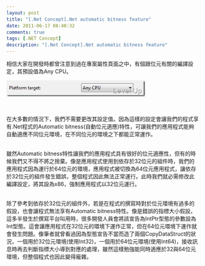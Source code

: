 ```yaml
---
layout: post
title: "[.Net Concept].Net automatic bitness feature"
date: 2011-06-17 08:40:32
comments: true
tags: [.NET Concept]
description: "[.Net Concept].Net automatic bitness feature"
---
```

<p />  <p>相信大家在開發時都曾注意到過在專案屬性頁面之中，有個跟位元有關的編譯設定，其預設值為Any CPU。</p>  <p><img style="border-bottom: 0px; border-left: 0px; border-top: 0px; border-right: 0px" border="0" alt="image" src="\images\posts\28955\image_thumb.png" width="364" height="43" /> </p>  <p> </p>  <p>在大多數的情況下，我們不需要更改其設定值。因為這樣的設定會讓我們的程式享有.Net程式的Automatic bitness(自動位元適應)特性，可讓我們的應用程式能夠自動適應不同位元環境，在不同位元的環境之下都能正常運作。</p>  <p>   <br />雖然Automatic bitness特性讓我們的應用程式具有很好的位元適應性，但有的時候我們又不得不將之捨棄。像是應用程式使用到依存於32位元的組件時，我們的應用程式因為運行於64位元的環境，應用程式被切換為64位元應用程式，讓依存於32位元的組件發生錯誤，整個程式因此無法正常運行。此時我們就必需修改此編譯設定，將其設為x86，強制應用程式以32位元運行。</p>  <p>   <br />除了參考到依存於32位元的組件外，若是在程式的撰寫時對於位元環境有過多的假設，也會讓程式無法享有Automatic bitness特性。像是錯誤的指標大小假設，這多半發生於撰寫平台叫用時，很多開發人員會將該宣告為IntPtr型態的參數設為Int型態。這會讓應用程式在32位元的環境下運作正常，但在64位元環境下運作就會發生問題。像筆者就曾看過因為型態宣告不當而造了兩個CopyDataStruct的狀況，一個用於32位元環境(使用Int32)，一個用於64位元環境(使用Int64)，接收訊息時再去判斷指標大小導到對應的處理，雖然這樣勉強能同時適應於32與64位元環境，但整個程式也因此變得龐雜。</p>